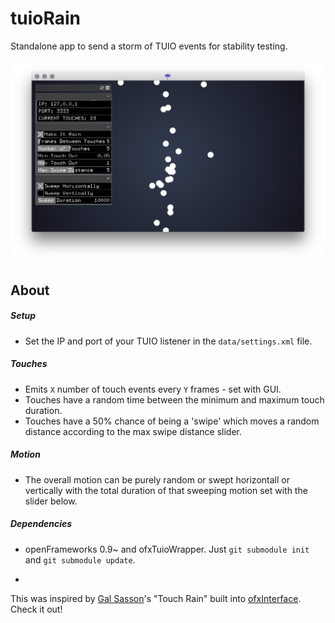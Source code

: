 # tuioRain
Standalone app to send a storm of TUIO events for stability testing.

![](misc/screenshot.png)

## About

##### Setup
- Set the IP and port of your TUIO listener in the `data/settings.xml` file.

##### Touches
- Emits `X` number of touch events every `Y` frames - set with GUI.
- Touches have a random time between the minimum and maximum touch duration.
- Touches have a 50% chance of being a 'swipe' which moves a random distance according to the max swipe distance slider.

##### Motion
- The overall motion can be purely random or swept horizontall or vertically with the total duration of that sweeping motion set with the slider below.

##### Dependencies
- openFrameworks 0.9~ and ofxTuioWrapper. Just `git submodule init` and `git submodule update`.

-

This was inspired by [Gal Sasson](https://github.com/galsasson)'s "Touch Rain" built into [ofxInterface](https://github.com/galsasson/ofxInterface). Check it out!
 
